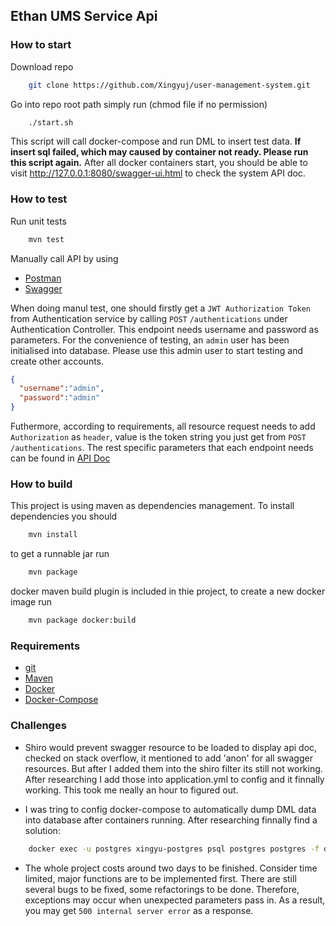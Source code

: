## Ethan UMS Service Api

### How to start
Download repo
```bash
    git clone https://github.com/Xingyuj/user-management-system.git
```

Go into repo root path simply run (chmod file if no permission)
```bash
    ./start.sh
```
This script will call docker-compose and run DML to insert test data.
**If insert sql failed, which may caused by container not ready. Please run this script again.** After all docker containers start, you should be able to visit http://127.0.0.1:8080/swagger-ui.html to check the system API doc.

### How to test
Run unit tests
```bash
    mvn test
```
Manually call API by using
- [Postman](https://www.getpostman.com/downloads/)
- [Swagger](http://127.0.0.1:8080/swagger-ui.html)

When doing manul test, one should firstly get a `JWT Authorization Token` from Authentication service by calling `POST` `/authentications` under Authentication Controller. This endpoint needs username and password as parameters. For the convenience of testing, an `admin` user has been initialised into database. Please use this admin user to start testing and create other accounts.
```json
{
  "username":"admin",
  "password":"admin"
}
```

Futhermore, according to requirements, all resource request needs to add `Authorization` as `header`, value is the token string you just get from `POST` `/authentications`. The rest specific parameters that each endpoint needs can be found in [API Doc](http://127.0.0.1:8080/swagger-ui.html)

### How to build

This project is using maven as dependencies management. To install dependencies you should
```bash
    mvn install
```
to get a runnable jar run
```bash
    mvn package
```
docker maven build plugin is included in thie project, to create a new docker image run
```bash
    mvn package docker:build
```
### Requirements
- [git](https://git-scm.com/downloads)
- [Maven](https://maven.apache.org/)
- [Docker](https://www.docker.com/community-edition)
- [Docker-Compose](https://docs.docker.com/compose/install/)

### Challenges

- Shiro would prevent swagger resource to be loaded to display api doc, checked on stack overflow, it mentioned to add 'anon' for all swagger resources. But after I added them into the shiro filter its still not working. After researching I add those into application.yml to config and it finnally working. This took me neally an hour to figured out.

- I was tring to config docker-compose to automatically dump DML data into database after containers running. After researching finnally find a solution:
```bash
    docker exec -u postgres xingyu-postgres psql postgres postgres -f docker-entrypoint-initdb.d/dump.
```

- The whole project costs around two days to be finished. Consider time limited, major functions are to be implemented first. There are still several bugs to be fixed, some refactorings to be done. Therefore, exceptions may occur when unexpected parameters pass in. As a result, you may get `500 internal server error` as a response.
